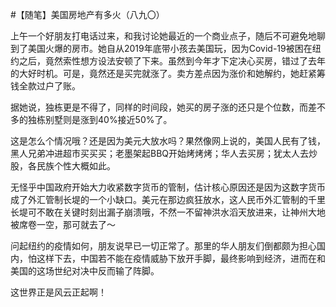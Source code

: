 #【随笔】美国房地产有多火（八九〇）

上午一个好朋友打电话过来，和我讨论她最近的一个商业点子，随后不可避免地聊到了美国火爆的房市。她自从2019年底带小孩去美国玩，因为Covid-19被困在纽约之后，竟然索性想方设法安顿了下来。虽然到今年才下定决心买房，错过了去年的大好时机。可是，竟然还是买完就涨了。卖方差点因为涨价和她解约，她赶紧筹钱全款过户了账。

据她说，独栋更是不得了，同样的时间段，她买的房子涨的还只是个位数，而差不多的独栋别墅则是涨到40%接近50%了。

这是怎么个情况哦？还是因为美元大放水吗？果然像网上说的，美国人民有了钱，黑人兄弟冲进超市买买买；老墨架起BBQ开始烤烤烤；华人去买房；犹太人去炒股，各民族个性大概如此。

无怪乎中国政府开始大力收紧数字货币的管制，估计核心原因还是因为这数字货币成了外汇管制长堤的一个小缺口。美元在那边疯狂放水，这人民币外汇管制的千里长堤可不敢在关键时刻出漏子崩溃哦，不然一不留神洪水滔天放进来，让神州大地被席卷一空，那可就去了～

问起纽约的疫情如何，朋友说早已一切正常了。那里的华人朋友们倒都颇为担心国内，怕这样下去，中国若不能在疫情威胁下放开手脚，最终影响到经济，进而在和美国的这场世纪对决中反而输了阵脚。

这世界正是风云正起啊！